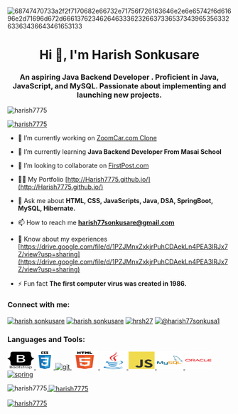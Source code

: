 ![68747470733a2f2f7170682e66732e71756f726163646e2e6e65742f6d61696e2d71696d672d6661376234626463336232663733653734396535633263363436643461653133](https://user-images.githubusercontent.com/103637134/196281825-c9f7ec85-c0bb-44a1-808d-06b011536237.gif)
<h1 align="center">Hi 👋, I'm Harish Sonkusare</h1>
<h3 align="center">An aspiring Java Backend Developer . Proficient in Java, JavaScript, and MySQL. Passionate
about implementing and launching new projects. </h3>

<p align="left"> <img src="https://komarev.com/ghpvc/?username=harish7775&label=Profile%20views&color=0e75b6&style=flat" alt="harish7775" /> </p>

<p align="left"> <a href="https://github.com/ryo-ma/github-profile-trophy"><img src="https://github-profile-trophy.vercel.app/?username=harish7775" alt="harish7775" /></a> </p>

- 🔭 I’m currently working on [ZoomCar.com Clone](https://github.com/shubham-matoliya/-lean-school-408)

- 🌱 I’m currently learning **Java Backend Developer From Masai School**

- 👯 I’m looking to collaborate on [FirstPost.com](https://github.com/priyanshu1120/fast-bucket-2531-firstpost-)

- 👨‍💻 My Portfolio [http://Harish7775.github.io/](http://Harish7775.github.io/)

- 💬 Ask me about **HTML, CSS, JavaScripts, Java, DSA, SpringBoot, MySQL, Hibernate.**

- 📫 How to reach me **harish77sonkusare@gmail.com**

- 📄 Know about my experiences [https://drive.google.com/file/d/1PZJMnxZxkjrPuhCDAekLn4PEA3lRJx7Z/view?usp=sharing](https://drive.google.com/file/d/1PZJMnxZxkjrPuhCDAekLn4PEA3lRJx7Z/view?usp=sharing)


- ⚡ Fun fact **The first computer virus was created in 1986.**

<h3 align="left">Connect with me:</h3>
<p align="left">
<a href="https://linkedin.com/in/harish-sonkusare-8074071ba/" target="_blank"><img align="center" src="https://raw.githubusercontent.com/rahuldkjain/github-profile-readme-generator/master/src/images/icons/Social/linked-in-alt.svg" alt="harish sonkusare" height="30" width="60" /></a>
<a href="https://fb.com/?react=AQDMSZuotBHkZH6YDkE" target="_blank"><img align="center" src="https://raw.githubusercontent.com/rahuldkjain/github-profile-readme-generator/master/src/images/icons/Social/facebook.svg" alt="harish sonkusare" height="30" width="60" /></a>
<a href="https://instagram.com/hrsh27" target="_blank"><img align="center" src="https://raw.githubusercontent.com/rahuldkjain/github-profile-readme-generator/master/src/images/icons/Social/instagram.svg" alt="hrsh27" height="30" width="60" /></a>
<a href="https://www.hackerrank.com/harish77sonkusa1" target="_blank"><img align="center" src="https://raw.githubusercontent.com/rahuldkjain/github-profile-readme-generator/master/src/images/icons/Social/hackerrank.svg" alt="@harish77sonkusa1" height="30" width="60" /></a>
</p>

<h3 align="left">Languages and Tools:</h3>
<p align="left"> <a href="https://getbootstrap.com" target="_blank" rel="noreferrer"> <img src="https://raw.githubusercontent.com/devicons/devicon/master/icons/bootstrap/bootstrap-plain-wordmark.svg" alt="bootstrap" width="60" height="40"/> </a> <a href="https://www.w3schools.com/css/" target="_blank" rel="noreferrer"> <img src="https://raw.githubusercontent.com/devicons/devicon/master/icons/css3/css3-original-wordmark.svg" alt="css3" width="40" height="40"/> </a> <a href="https://git-scm.com/" target="_blank" rel="noreferrer"> <img src="https://www.vectorlogo.zone/logos/git-scm/git-scm-icon.svg" alt="git" width="60" height="40"/> </a> <a href="https://www.w3.org/html/" target="_blank" rel="noreferrer"> <img src="https://raw.githubusercontent.com/devicons/devicon/master/icons/html5/html5-original-wordmark.svg" alt="html5" width="60" height="40"/> </a> <a href="https://www.java.com" target="_blank" rel="noreferrer"> <img src="https://raw.githubusercontent.com/devicons/devicon/master/icons/java/java-original.svg" alt="java" width="60" height="40"/> </a> <a href="https://developer.mozilla.org/en-US/docs/Web/JavaScript" target="_blank" rel="noreferrer"> <img src="https://raw.githubusercontent.com/devicons/devicon/master/icons/javascript/javascript-original.svg" alt="javascript" width="60" height="40"/> </a> <a href="https://www.mysql.com/" target="_blank" rel="noreferrer"> <img src="https://raw.githubusercontent.com/devicons/devicon/master/icons/mysql/mysql-original-wordmark.svg" alt="mysql" width="60" height="40"/> </a> <a href="https://www.oracle.com/" target="_blank" rel="noreferrer"> <img src="https://raw.githubusercontent.com/devicons/devicon/master/icons/oracle/oracle-original.svg" alt="oracle" width="60" height="40"/> </a> <a href="https://spring.io/" target="_blank" rel="noreferrer"> <img src="https://www.vectorlogo.zone/logos/springio/springio-icon.svg" alt="spring" width="6![68747470733a2f2f7170682e66732e71756f726163646e2e6e65742f6d61696e2d71696d672d6661376234626463336232663733653734396535633263363436643461653133](https://user-images.githubusercontent.com/103637134/196281666-6846bf84-0db0-4678-ae7d-ec071bca3e06.gif)

0" height="40"/> </a> </p>

<p><img align="left" src="https://github-readme-stats.vercel.app/api/top-langs?username=harish7775&show_icons=true&locale=en&layout=compact" alt="harish7775" /></p>

<p>&nbsp;<img align="center" src="https://github-readme-stats.vercel.app/api?username=harish7775&show_icons=true&locale=en" alt="harish7775" /></p>

<p><img align="center" src="https://github-readme-streak-stats.herokuapp.com/?user=harish7775&" alt="harish7775" /></p>

